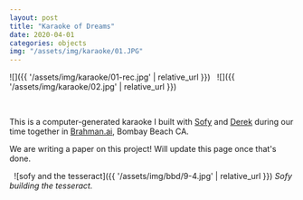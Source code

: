 ```yaml
---
layout: post
title: "Karaoke of Dreams"
date: 2020-04-01 
categories: objects
img: "/assets/img/karaoke/01.JPG"
---
```

<!--more-->

![]({{ '/assets/img/karaoke/01-rec.jpg' | relative_url }})
&nbsp;
![]({{ '/assets/img/karaoke/02.jpg' | relative_url }})

&nbsp;

This is a computer-generated karaoke I built with [Sofy](https://www.yuditskaya.com/) and [Derek](https://www.derekxkwan.com/) during our time together in [Brahman.ai](https://brahman.ai/), Bombay Beach CA. 

We are writing a paper on this project! Will update this page once that's done. 

&nbsp;
![sofy and the tesseract]({{ '/assets/img/bbd/9-4.jpg' | relative_url }})
*Sofy building the tesseract.*

